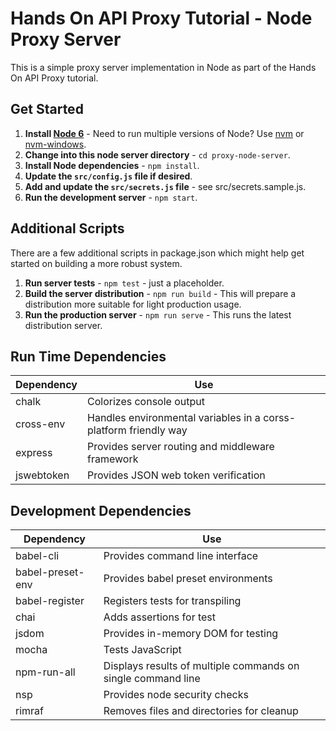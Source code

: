 # Hands On API Proxy Tutorial - Node Proxy Server

This is a simple proxy server implementation in Node as part of the Hands On API Proxy tutorial.

## Get Started

1. **Install [Node 6](https://nodejs.org)** - Need to run multiple versions of Node? Use [nvm](https://github.com/creationix/nvm) or [nvm-windows](https://github.com/coreybutler/nvm-windows).
2. **Change into this node server directory** - `cd proxy-node-server`.
3. **Install Node dependencies** - `npm install`.
4. **Update the `src/config.js` file if desired**.
5. **Add and update the `src/secrets.js` file** - see src/secrets.sample.js.
6. **Run the development server** - `npm start`.

## Additional Scripts
There are a few additional scripts in package.json which might help get started on building a more robust system. 
1. **Run server tests** - `npm test` - just a placeholder.
2. **Build the server distribution** - `npm run build` - 
This will prepare a distribution more suitable for light production usage. 
3. **Run the production server** - `npm run serve` - 
This runs the latest distribution server.

## Run Time Dependencies

| **Dependency**              | **Use**                                                                    |
| --------------------------- | -------------------------------------------------------------------------- |
| chalk                       | Colorizes console output                                                   |
| cross-env                   | Handles environmental variables in a corss-platform friendly way           |
| express                     | Provides server routing and middleware framework                           |
| jswebtoken                  | Provides JSON web token verification                                       |

## Development Dependencies

| **Dependency**              | **Use**                                                                    |
| --------------------------- | -------------------------------------------------------------------------- |
| babel-cli                   | Provides command line interface                                            |
| babel-preset-env            | Provides babel preset environments                                         |
| babel-register              | Registers tests for transpiling                                            |
| chai                        | Adds assertions for test                                                   |
| jsdom                       | Provides in-memory DOM for testing                                         |
| mocha                       | Tests JavaScript                                                           |
| npm-run-all                 | Displays results of multiple commands on single command line               |
| nsp                         | Provides node security checks                                              |
| rimraf                      | Removes files and directories for cleanup                                  |
